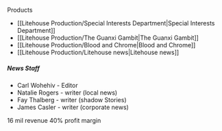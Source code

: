 Products
- [[Litehouse Production/Special Interests Department|Special Interests Department]]
- [[Litehouse Production/The Guanxi Gambit|The Guanxi Gambit]]
- [[Litehouse Production/Blood and Chrome|Blood and Chrome]]
- [[Litehouse Production/Litehouse news|Litehouse news]]

##### News Staff
- Carl Wohehiv - Editor
- Natalie Rogers - writer (local news)
- Fay Thalberg - writer (shadow Stories)
- James Casler - writer (corporate news)


16 mil revenue
40% profit margin